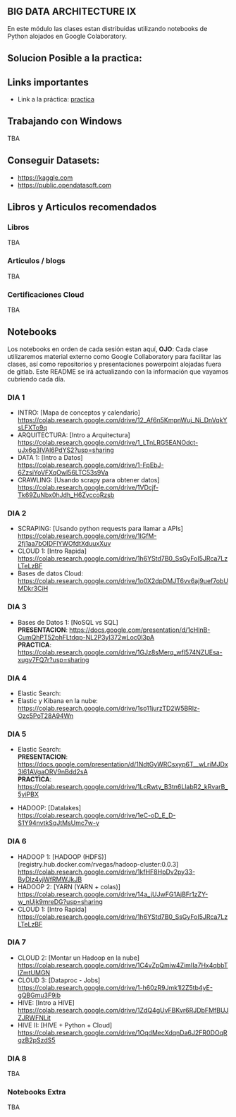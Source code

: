 ## BIG DATA ARCHITECTURE IX

En este módulo las clases estan distribuidas utilizando notebooks de Python 
alojados en Google Colaboratory.


## Solucion Posible a la practica:
  

## Links importantes

- Link a la práctica: [practica](https://docs.google.com/document/d/15GgimXmPYFlNCdjoilp-9z6Q0HCjK0LQfmiG5FjIE9A/edit#heading=h.gjdgxs)


## Trabajando con Windows
TBA
  
## Conseguir Datasets:
  
- https://kaggle.com  
- https://public.opendatasoft.com
  
    
## Libros y Articulos recomendados
  
### Libros

TBA

### Articulos / blogs
  
TBA
  

### Certificaciones Cloud
  
TBA
  

## Notebooks

Los notebooks en orden de cada sesión estan aquí, **OJO**: Cada clase utilizaremos 
material externo como Google Collaboratory para facilitar las clases, así como 
repositorios y presentaciones powerpoint alojadas fuera de gitlab. 
Este README se irá actualizando con la información que vayamos cubriendo cada día.
  
  
### DIA 1
  
- INTRO: [Mapa de conceptos y calendario]  
https://colab.research.google.com/drive/12_Af6n5KmpnWuj_Ni_DnVqkYsLFXTo9q
- ARQUITECTURA: [Intro a Arquitectura]
https://colab.research.google.com/drive/1_LTnLRG5EANOdct-uJx6g3lVAl6PdYS2?usp=sharing  
- DATA 1: [Intro a Datos]  
https://colab.research.google.com/drive/1-FpEbJ-6ZzsiYoVFXqOwl56LTC53s9Va  
- CRAWLING: [Usando scrapy para obtener datos]  
https://colab.research.google.com/drive/1VDcjf-Tk69ZuNbx0hJdh_H6ZyccoRzsb  
  
  
### DIA 2
  
- SCRAPING: [Usando python requests para llamar a APIs]  
https://colab.research.google.com/drive/1lGfM-2fj1aa7bOIDFlYWOfdtXduuxXuv  
- CLOUD 1: [Intro Rapida]  
https://colab.research.google.com/drive/1h6YStd7B0_SsGyFoI5JRca7LzLTeLzBF  
- Bases de datos Cloud:  
https://colab.research.google.com/drive/1o0X2dpDMJT6vv6aj9uef7obUMDkr3CiH  
  
  
### DIA 3
  
- Bases de Datos 1: [NoSQL vs SQL]  
**PRESENTACION**: https://docs.google.com/presentation/d/1cHlnB-CumQhPT52phFLtdqp-NL2P3yI372wLoc0l3pA  
**PRACTICA**: https://colab.research.google.com/drive/1GJz8sMerq_wfl574NZUEsa-xugv7FQ7r?usp=sharing 


### DIA 4
  
- Elastic Search:    
- Elastic y Kibana en la nube: https://colab.research.google.com/drive/1so11jurzTD2W5BRlz-Ozc5PoT28A94Wn  
  
    
### DIA 5 

- Elastic Search:    
**PRESENTACION**: https://docs.google.com/presentation/d/1NdtGyWRCsxyp6T__wLriMJDx3l61AVgaORV9nBdd2sA  
**PRACTICA**: https://colab.research.google.com/drive/1LcRwty_B3tn6LlabR2_kRvarB_5yiPBX  
  
- HADOOP: [Datalakes]  
https://colab.research.google.com/drive/1eC-oD_E_D-S1Y94nvtkSqJtMsUmc7w-y  
  
  
   
### DIA 6

- HADOOP 1: [HADOOP (HDFS)]  [registry.hub.docker.com/rvegas/hadoop-cluster:0.0.3]
https://colab.research.google.com/drive/1kfHF8HpDv2py33-ByDlz4yjWfRMWJkJB
- HADOOP 2: [YARN (YARN + colas)]  
https://colab.research.google.com/drive/14a_jUJwFG1AjBFr1zZY-w_nUjk9mreDG?usp=sharing    
- CLOUD 1: [Intro Rapida]  
https://colab.research.google.com/drive/1h6YStd7B0_SsGyFoI5JRca7LzLTeLzBF  
  
### DIA 7  

- CLOUD 2: [Montar un Hadoop en la nube]  
https://colab.research.google.com/drive/1C4vZpQmiw4ZimIIa7Hx4qbbTlZmtUMGN    
- CLOUD 3: [Dataproc - Jobs]  
https://colab.research.google.com/drive/1-h60zR9Jmk1l2Z5tb4yE-gQBGmu3F9jb
- HIVE: [Intro a HIVE]  
https://colab.research.google.com/drive/1ZdQ4gUvFBKvr6RJDbFMfBUJZJRWFNLit  
- HIVE II: [HIVE + Python + Cloud]  
https://colab.research.google.com/drive/1OqdMecXdqnDa6J2FR0DOqRqzB2pSzdS5  
 
  
### DIA 8

TBA
  
  
### Notebooks Extra  
  
TBA

  
